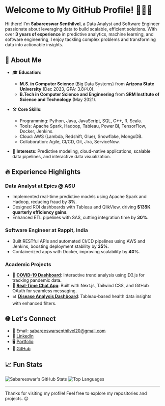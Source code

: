# Welcome to My GitHub Profile! 👨‍💻🚀

Hi there! I'm **Sabareeswar Senthilvel**, a Data Analyst and Software Engineer passionate about leveraging data to build scalable, efficient solutions. With over **3 years of experience** in predictive analytics, machine learning, and software engineering, I enjoy tackling complex problems and transforming data into actionable insights.

## 🚀 About Me

- 🎓 **Education**: 
  - **M.S. in Computer Science** (Big Data Systems) from **Arizona State University** (Dec 2023, GPA: 3.8/4.0).
  - **B.Tech in Computer Science and Engineering** from **SRM Institute of Science and Technology** (May 2021).

- 🛠️ **Core Skills**: 
  - Programming: Python, Java, JavaScript, SQL, C++, R, Scala.
  - Tools: Apache Spark, Hadoop, Tableau, Power BI, TensorFlow, Docker, Jenkins.
  - Cloud: AWS (Lambda, Redshift, Glue), Snowflake, MongoDB.
  - Collaboration: Agile, CI/CD, Git, Jira, ServiceNow.

- 🌟 **Interests**: Predictive modeling, cloud-native applications, scalable data pipelines, and interactive data visualization.

## 🔥 Experience Highlights

### **Data Analyst at Epics @ ASU**
- Implemented real-time predictive models using Apache Spark and Hadoop, reducing fraud by **3%**.
- Designed ROI dashboards with Tableau and QlikView, driving **$135K quarterly efficiency gains**.
- Enhanced ETL pipelines with SAS, cutting integration time by **30%**.

### **Software Engineer at Rappit, India**
- Built RESTful APIs and automated CI/CD pipelines using AWS and Jenkins, boosting deployment stability by **35%**.
- Containerized apps with Docker, improving scalability by **40%**.

### **Academic Projects**
- 🦠 [**COVID-19 Dashboard**](https://github.com/Sabari202/covid-19_dashboard): Interactive trend analysis using D3.js for tracking pandemic data.
- 💬 [**Real-Time Chat App**](https://github.com/Sabari202/realtime-chat): Built with Next.js, Tailwind CSS, and GitHub OAuth for seamless messaging.
- 📊 [**Disease Analysis Dashboard**](https://github.com/Sabari202/Disease-Analysis-Dashboard): Tableau-based health data insights with enhanced filters.

## 🌐 Let's Connect
- 📧 Email: [sabareeswarsenthilvel20@gmail.com](mailto:sabareeswarsenthilvel20@gmail.com)
- 💼 [LinkedIn](https://www.linkedin.com/in/sabareeswar)
- 🖥️ [Portfolio](https://new-portfolio-livid-theta.vercel.app/)
- 🐙 [GitHub](https://github.com/Sabari202)

## 📈 Fun Stats
![Sabareeswar's GitHub Stats](https://github-readme-stats.vercel.app/api?username=Sabari202&show_icons=true&theme=radical)
![Top Languages](https://github-readme-stats.vercel.app/api/top-langs/?username=Sabari202&layout=compact&theme=radical)

---

Thanks for visiting my profile! Feel free to explore my repositories and projects. 😊

